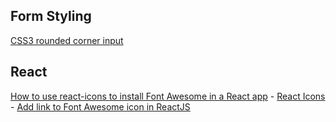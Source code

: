 ## Form Styling ##

[CSS3 rounded corner input](https://electrictoolbox.com/css3-rounded-corner-input/)


## React ## 
[How to use react-icons to install Font Awesome in a React app](https://www.freecodecamp.org/news/how-to-use-react-icons/)
    - [React Icons](https://react-icons.github.io/react-icons/)
    - [Add link to Font Awesome icon in ReactJS](https://stackoverflow.com/questions/57200956/add-link-to-font-awesome-icon-in-reactjs)